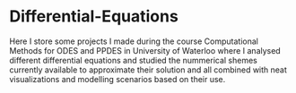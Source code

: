 # Differential-Equations
Here I store some projects I made during the course Computational Methods for ODES and PPDES in University of Waterloo where I analysed different differential equations and studied the nummerical shemes currently available to approximate their solution and all combined with neat visualizations and modelling scenarios based on their use. 
